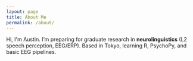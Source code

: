 ```yaml
---
layout: page
title: About Me
permalink: /about/
---
```


Hi, I'm Austin. I’m preparing for graduate research in **neurolinguistics** (L2 speech perception, EEG/ERP).
Based in Tokyo, learning R, PsychoPy, and basic EEG pipelines.
